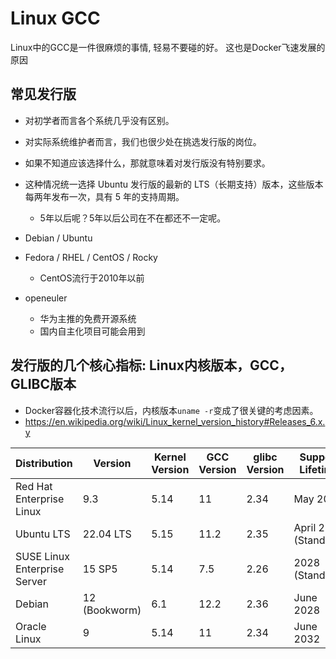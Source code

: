# Linux GCC

Linux中的GCC是一件很麻烦的事情, 轻易不要碰的好。
这也是Docker飞速发展的原因

## 常见发行版

- 对初学者而言各个系统几乎没有区别。
- 对实际系统维护者而言，我们也很少处在挑选发行版的岗位。
- 如果不知道应该选择什么，那就意味着对发行版没有特别要求。
- 这种情况统一选择 Ubuntu 发行版的最新的 LTS（长期支持）版本，这些版本每两年发布一次，具有 5 年的支持周期。
  - 5年以后呢？5年以后公司在不在都还不一定呢。


- Debian / Ubuntu
- Fedora / RHEL / CentOS / Rocky
  - CentOS流行于2010年以前
- openeuler
  - 华为主推的免费开源系统
  - 国内自主化项目可能会用到
 
    
## 发行版的几个核心指标: Linux内核版本，GCC，GLIBC版本

- Docker容器化技术流行以后，内核版本`uname -r`变成了很关键的考虑因素。
- https://en.wikipedia.org/wiki/Linux_kernel_version_history#Releases_6.x.y
  
| Distribution                    | Version       | Kernel Version | GCC Version | glibc Version | Support Lifetime      |
|---------------------------------|---------------|----------------|-------------|---------------|-----------------------|
| Red Hat Enterprise Linux        | 9.3           | 5.14           | 11          | 2.34          | May 2032              |
| Ubuntu LTS                      | 22.04 LTS     | 5.15           | 11.2        | 2.35          | April 2027 (Standard) |
| SUSE Linux Enterprise Server    | 15 SP5        | 5.14           | 7.5         | 2.26          | 2028 (Standard)       |
| Debian                          | 12 (Bookworm) | 6.1            | 12.2        | 2.36          | June 2028             |
| Oracle Linux                    | 9             | 5.14           | 11          | 2.34          | June 2032             |
